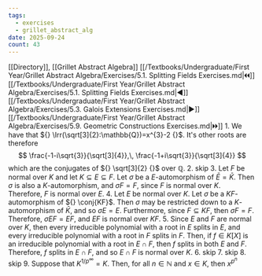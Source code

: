 ```yaml
---
tags:
  - exercises
  - grillet_abstract_alg
date: 2025-09-24
count: 43
---
```

[[Directory]], [[Grillet Abstract Algebra]]
[[/Textbooks/Undergraduate/First Year/Grillet Abstract Algebra/Exercises/5.1. Splitting Fields Exercises.md|🞀🞀]] [[/Textbooks/Undergraduate/First Year/Grillet Abstract Algebra/Exercises/5.1. Splitting Fields Exercises.md|◀]] [[/Textbooks/Undergraduate/First Year/Grillet Abstract Algebra/Exercises/5.3. Galois Extensions Exercises.md|▶]] [[/Textbooks/Undergraduate/First Year/Grillet Abstract Algebra/Exercises/5.9. Geometric Constructions Exercises.md|🞂🞂]]
1. 
We have that ${} \Irr(\sqrt[3]{2}:\mathbb{Q})=x^{3}-2 {}$. It's other roots are therefore
$$
\frac{-1-i\sqrt{3}}{\sqrt[3]{4}},\, \frac{-1+i\sqrt{3}}{\sqrt[3]{4}}
$$
which are the conjugates of ${} \sqrt[3]{2} {}$ over $\mathbb{Q}$. 
2. skip
3. 
Let $F$ be normal over $K$ and let ${} K \subseteq E \subseteq F {}$. Let $\sigma$ be a $E {}$-automorphism of ${} \bar{E}=\bar{K} {}$. Then $\sigma$ is also a $K$-automorphism, and $\sigma F=F {}$, since $F$ is normal over $K$. Therefore, $F$ is normal over $E$.
4. 
Let $E$ be normal over $K$. Let $\sigma {}$ be a $KF {}$-automorphism of ${} \conj{KF}$. Then $\sigma$ may be restricted down to a $K$-automorphism of ${} \bar{K} {}$, and so $\sigma E=E {}$. Furthermore, since ${} F \subseteq KF {}$, then ${} \sigma F=F {}$. Therefore, ${} \sigma EF=EF {}$, and $EF$ is normal over $KF$.
5. 
Since $E$ and $F$ are normal over $K$, then every irreducible polynomial with a root in $E$ splits in $E$, and every irreducible polynomial with a root in $F$ splits in $F$. Then, if ${} f \in K[X] {}$ is an irreducible polynomial with a root in ${} E\cap F {}$, then $f$ splits in both $E$ and $F$. Therefore, $f$ splits in ${} E \cap F {}$, and so ${} E \cap  F {}$ is normal over $K$. 
6. 
skip
7. 
skip
8. 
skip
9. 
Suppose that ${} K^{1 /p^{\infty }}=K {}$. Then, for all ${} n \in \mathbb{N} {}$ and ${} x \in K {}$, then ${} x^{p^{n}} {}$